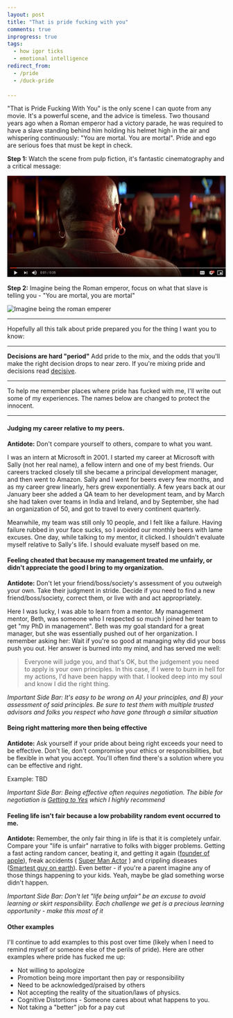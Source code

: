 ```yaml
---
layout: post
title: "That is pride fucking with you"
comments: true
inprogress: true
tags:
  - how igor ticks
  - emotional intelligence
redirect_from: 
  - /pride
  - /duck-pride

---
```


"That is Pride Fucking With You" is the only scene I can quote from any movie. It's a powerful scene, and the advice is timeless. Two thousand years ago when a Roman emperor had a victory parade, he was required to have a slave standing behind him holding his helmet high in the air and whispering continuously: "You are mortal. You are mortal". Pride and ego are serious foes that must be kept in check.

**Step 1:** Watch the scene from pulp fiction, it's fantastic cinematography and a critical message:

[![That's pride fucking with you from Pulp Fiction](/images/pride_youtube.png)](https://youtu.be/ruhFmBrl4GM)

**Step 2:**  Imagine being the Roman emperor, focus on what that slave is telling you - "You are mortal, you are mortal"

![Imagine being the roman emperer](https://qph.fs.quoracdn.net/main-qimg-daa981b9aab57bb4bcdf19d349a665fe)

-----

Hopefully all this talk about pride prepared you for the thing I want you to know:

---

**Decisions are hard "period"** Add pride to the mix, and the odds that you'll make the right decision drops to near zero. If you're mixing pride and decisions read [decisive](/decisive).

---

To help me remember places where pride has fucked with me, I'll write out some of my experiences. The names below are changed to protect the innocent.

---

#### Judging my career relative to my peers.

**Antidote:**  Don't compare yourself to others, compare to what you want.

I was an intern at Microsoft in 2001. I started my career at Microsoft with Sally (not her real name), a fellow intern and one of my best friends. Our careers tracked closely till she became a principal development manager, and then went to Amazon. Sally and I went for beers every few months, and as my career grew linearly, hers grew exponentially.  A few years back at our January beer she added a QA team to her development team, and by March she had  taken over teams in India and Ireland, and by September, she had an organization of 50, and got to travel to every continent quarterly.

Meanwhile, my team was still only 10 people, and I felt like a failure.  Having failure rubbed in your face sucks, so I avoided our monthly beers with lame excuses. One day, while talking to my mentor, it clicked. I shouldn't evaluate myself relative to Sally's life. I should evaluate myself based on me. 


#### Feeling cheated that because my management treated me unfairly, or didn't appreciate the good I bring to my organization.

**Antidote:**  Don't let your friend/boss/society's assessment of you outweigh your own. Take their judgment in stride. Decide if you need to find a new friend/boss/society, correct them, or live with and act appropriately.

Here I was lucky, I was able to learn from a mentor. My management mentor, Beth, was someone who I respected so much I joined her team to get "my PhD in management". Beth was my goal standard for a great manager, but she was essentially pushed out of her organization. I remember asking her: Wait if you're so good at managing why did your boss push you out.  Her answer is burned into my mind, and has served me well:

> Everyone will judge you, and that's OK, but the judgement you need to apply is your own principles. In this case, if I were to burn in hell for my actions, I'd have been happy with that. I looked deep into my soul and know I did the right thing.

*Important Side Bar: It's easy to be wrong on A) your principles, and B) your assessment of said principles. Be sure to test them with multiple trusted advisors and folks you respect who have gone through a similar situation*

#### Being right mattering more then being effective

**Antidote:**  Ask yourself if your pride about being right exceeds your need to be effective. Don't lie, don't compromise your ethics or responsibilities, but be flexible in what you accept. You'll often find there's a solution where you can be effective and right.

Example: TBD

*Important Side Bar: Being effective often requires negotiation. The bible for negotiation is [Getting to Yes](https://www.google.com/search?q=getting+to+yes) which I highly recommend*

#### Feeling life isn't fair because a low probability random event occurred to me.

**Antidote:**  Remember, the only fair thing in life is that it is completely unfair.  Compare your "life is unfair" narrative to folks with bigger problems. Getting a fast acting random cancer, beating it, and getting it again ([founder of apple](https://en.wikipedia.org/wiki/Steve_Jobs#Death)), freak accidents ( [Super Man Actor](https://en.wikipedia.org/wiki/Christopher_Reeve) )  and crippling diseases ([Smartest guy on earth](http://www.hawking.org.uk/)).  Even better - if you're a parent imagine any of those things happening to your kids. Yeah, maybe be glad something worse didn't happen.

*Important Side Bar: Don't let "life being unfair" be an excuse to avoid learning or skirt responsibility. Each challenge we get is a precious learning opportunity - make this most of it*

#### Other examples

I'll continue to add examples to this post over time (likely when I need to remind myself or someone else of the perils of pride). Here are other examples where pride has fucked me up:

* Not willing to apologize
* Promotion being more important then pay or responsibility
* Need to be acknowledged/praised by others
* Not accepting the reality of the situation/laws of physics.
* Cognitive Distortions - Someone cares about what happens to you.
* Not taking a "better" job for a pay cut